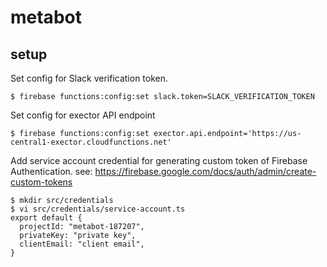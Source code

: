 # metabot
## setup

Set config for Slack verification token.

```
$ firebase functions:config:set slack.token=SLACK_VERIFICATION_TOKEN
```

Set config for exector API endpoint

```
$ firebase functions:config:set exector.api.endpoint='https://us-central1-exector.cloudfunctions.net'
```

Add service account credential for generating custom token of Firebase Authentication.
see: https://firebase.google.com/docs/auth/admin/create-custom-tokens

```
$ mkdir src/credentials
$ vi src/credentials/service-account.ts
export default {
  projectId: "metabot-187207",
  privateKey: "private key",
  clientEmail: "client email",
}
```
